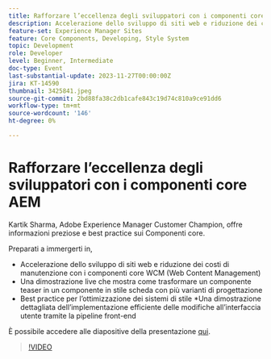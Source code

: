 ```yaml
---
title: Rafforzare l’eccellenza degli sviluppatori con i componenti core AEM
description: Accelerazione dello sviluppo di siti web e riduzione dei costi di manutenzione con i componenti core WCM (Web Content Management). Una dimostrazione live che mostra come trasformare un componente teaser in un componente in stile scheda con più varianti di progettazione. Best practice per ottimizzare i sistemi di stile. Una dimostrazione dettagliata della distribuzione efficiente delle modifiche dell’interfaccia utente tramite la pipeline front-end.
feature-set: Experience Manager Sites
feature: Core Components, Developing, Style System
topic: Development
role: Developer
level: Beginner, Intermediate
doc-type: Event
last-substantial-update: 2023-11-27T00:00:00Z
jira: KT-14590
thumbnail: 3425841.jpeg
source-git-commit: 2bd88fa38c2db1cafe843c19d74c810a9ce91dd6
workflow-type: tm+mt
source-wordcount: '146'
ht-degree: 0%

---
```



# Rafforzare l’eccellenza degli sviluppatori con i componenti core AEM

Kartik Sharma, Adobe Experience Manager Customer Champion, offre informazioni preziose e best practice sui Componenti core.

Preparati a immergerti in,

* Accelerazione dello sviluppo di siti web e riduzione dei costi di manutenzione con i componenti core WCM (Web Content Management)
* Una dimostrazione live che mostra come trasformare un componente teaser in un componente in stile scheda con più varianti di progettazione
* Best practice per l’ottimizzazione dei sistemi di stile *Una dimostrazione dettagliata dell’implementazione efficiente delle modifiche all’interfaccia utente tramite la pipeline front-end

È possibile accedere alle diapositive della presentazione [qui](/help/learn-from-your-peers/assets/experience-manager/sept2023/aem-core-components.pdf).

>[!VIDEO](https://video.tv.adobe.com/v/3425841/?learn=on)

